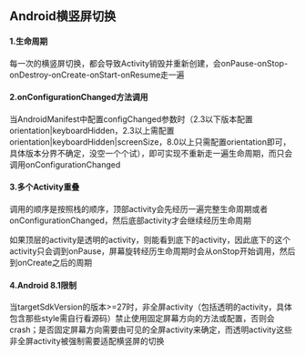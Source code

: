 ## Android横竖屏切换

#### 1.生命周期

每一次的横竖屏切换，都会导致Activity销毁并重新创建，会onPause-onStop-onDestroy-onCreate-onStart-onResume走一遍

#### 2.onConfigurationChanged方法调用

当AndroidManifest中配置configChanged参数时（2.3以下版本配置orientation|keyboardHidden，2.3以上需配置orientation|keyboardHidden|screenSize，8.0以上只需配置orientation即可，具体版本分界不确定，没空一个个试），即可实现不重新走一遍生命周期，而只会调用onConfigurationChanged

#### 3.多个Activity重叠

调用的顺序是按照栈的顺序，顶部activity会先经历一遍完整生命周期或者onConfigurationChanged，然后底部activity才会继续经历生命周期

如果顶层的activity是透明的activity，则能看到底下的activity，因此底下的这个activity只会调到onPause，屏幕旋转经历生命周期时会从onStop开始调用，然后到onCreate之后的周期

#### 4.Android 8.1限制

当targetSdkVersion的版本>=27时，非全屏activity（包括透明的activity，具体包含那些style需自行看源码）禁止使用固定屏幕方向的方法或配置，否则会crash；是否固定屏幕方向需要由可见的全屏activity来确定，而透明activity这些非全屏activity被强制需要适配横竖屏的切换
